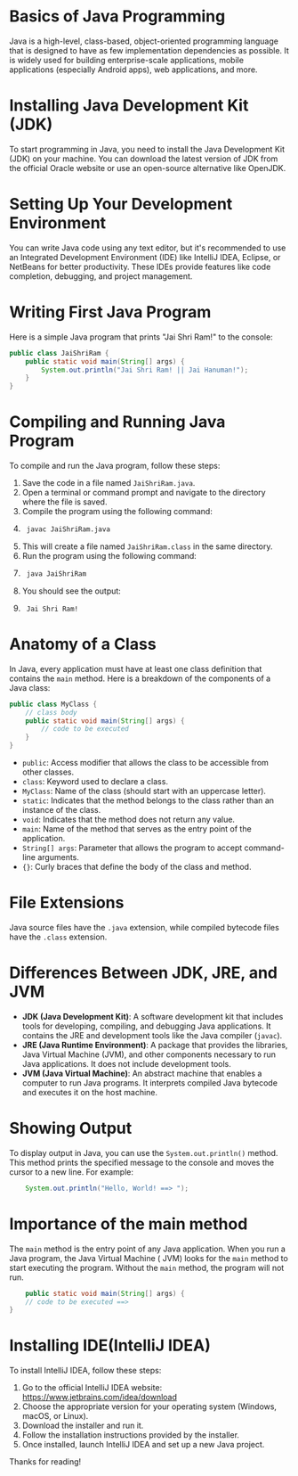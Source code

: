 # Basics of Java Programming

Java is a high-level, class-based, object-oriented programming language that is designed to have as few implementation
dependencies as possible. It is widely used for building enterprise-scale applications, mobile applications (especially
Android apps), web applications, and more.

# Installing Java Development Kit (JDK)

To start programming in Java, you need to install the Java Development Kit (JDK) on your machine. You can download the
latest version of JDK from the official Oracle website or use an open-source alternative like OpenJDK.

# Setting Up Your Development Environment
 
You can write Java code using any text editor, but it's recommended to use an Integrated Development Environment (IDE)
like IntelliJ IDEA, Eclipse, or NetBeans for better productivity. These IDEs provide features like code completion,
debugging, and project management.

# Writing First Java Program

Here is a simple Java program that prints "Jai Shri Ram!" to the console:

```java
public class JaiShriRam {
    public static void main(String[] args) {
        System.out.println("Jai Shri Ram! || Jai Hanuman!");
    }
}
```

# Compiling and Running Java Program

To compile and run the Java program, follow these steps:

1. Save the code in a file named `JaiShriRam.java`.
2. Open a terminal or command prompt and navigate to the directory where the file is saved.
3. Compile the program using the following command:
4. ```bash
    javac JaiShriRam.java
    ```
5. This will create a file named `JaiShriRam.class` in the same directory.
6. Run the program using the following command:
7. ```bash
    java JaiShriRam
    ```
8. You should see the output:
9. ```
    Jai Shri Ram!
    ```

# Anatomy of a Class

In Java, every application must have at least one class definition that contains the `main` method. Here is a breakdown
of the components of a Java class:

```java
public class MyClass {
    // class body
    public static void main(String[] args) {
        // code to be executed
    }
}
```

- `public`: Access modifier that allows the class to be accessible from other classes.
- `class`: Keyword used to declare a class.
- `MyClass`: Name of the class (should start with an uppercase letter).
- `static`: Indicates that the method belongs to the class rather than an instance of the class.
- `void`: Indicates that the method does not return any value.
- `main`: Name of the method that serves as the entry point of the application.
- `String[] args`: Parameter that allows the program to accept command-line arguments.
- `{}`: Curly braces that define the body of the class and method.

# File Extensions

Java source files have the `.java` extension, while compiled bytecode files have the `.class` extension.

# Differences Between JDK, JRE, and JVM

- **JDK (Java Development Kit)**: A software development kit that includes tools for developing, compiling, and
  debugging Java applications. It contains the JRE and development tools like the Java compiler (`javac`).
- **JRE (Java Runtime Environment)**: A package that provides the libraries, Java Virtual Machine (JVM), and other
  components
  necessary to run Java applications. It does not include development tools.
- **JVM (Java Virtual Machine)**: An abstract machine that enables a computer to run Java programs. It interprets
  compiled Java bytecode and
  executes it on the host machine.

# Showing Output

To display output in Java, you can use the `System.out.println()` method. This method prints the specified message to
the console and
moves the cursor to a new line. For example:

```java
    System.out.println("Hello, World! ==> ");
```

# Importance of the main method

The `main` method is the entry point of any Java application. When you run a Java program, the Java Virtual Machine (
JVM) looks for the `main` method to start executing
the program. Without the `main` method, the program will not run.

```java
    public static void main(String[] args) {
    // code to be executed ==> 
}
```

# Installing IDE(IntelliJ IDEA)

To install IntelliJ IDEA, follow these steps:

1. Go to the official IntelliJ IDEA website: https://www.jetbrains.com/idea/download
2. Choose the appropriate version for your operating system (Windows, macOS, or Linux).
3. Download the installer and run it.
4. Follow the installation instructions provided by the installer.
5. Once installed, launch IntelliJ IDEA and set up a new Java project.

Thanks for reading!


